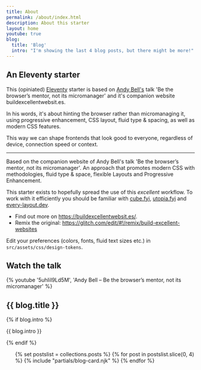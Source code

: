 ```yaml
---
title: About
permalink: /about/index.html
description: About this starter
layout: home
youtube: true
blog:
  title: 'Blog'
  intro: "I'm showing the last 4 blog posts, but there might be more!"
---
```


## An Eleventy starter

This (opiniated) [Eleventy](https://www.11ty.dev/) starter is based on [Andy Bell's](https://twitter.com/piccalilli_) talk 'Be the browser’s mentor, not its micromanager' and it's companion website buildexcellentwebsit.es.

In his words, it's about hinting the browser rather than micromanaging it, using progressive enhancement, CSS layout, fluid type & spacing, as well as modern CSS features.

This way we can shape frontends that look good to everyone, regardless of device, connection speed or context.

---

Based on the companion website of Andy Bell's talk 'Be the browser’s mentor, not its micromanager'.
An approach that promotes modern CSS with methodologies, fluid type & space, flexible Layouts and Progressive Enhancement.

This starter exists to hopefully spread the use of this _excellent_ workflow. To work with it efficiently you should be familiar with [cube.fyi](https://cube.fyi/), [utopia.fyi](https://utopia.fyi/) and [every-layout.dev](https://every-layout.dev/).

- Find out more on https://buildexcellentwebsit.es/.
- Remix the original: https://glitch.com/edit/#!/remix/build-excellent-websites

Edit your preferences (colors, fonts, fluid text sizes etc.) in `src/assets/css/design-tokens`.

## Watch the talk

{% youtube '5uhIiI9Ld5M', 'Andy Bell – Be the browser’s mentor, not its micromanager' %}

<article class="region" style="--region-space-top: var(--space-s)">
  <div class="wrapper flow prose">
    <h2>{{ blog.title }}</h2>
    <!-- blog intro text is optional. -->
    {% if blog.intro %}
    <p>{{ blog.intro }}</p>
    {% endif %}
  </div>
  <!-- TODO: duplicate of partials/blog.njk -->

  <ul class="wrapper grid mt-l-xl" role="list" data-rows="masonry" data-layout="50-50">
    {% set postslist = collections.posts %} {% for post in postslist.slice(0, 4) %} {%
    include "partials/blog-card.njk" %} {% endfor %}
  </ul>
</article>